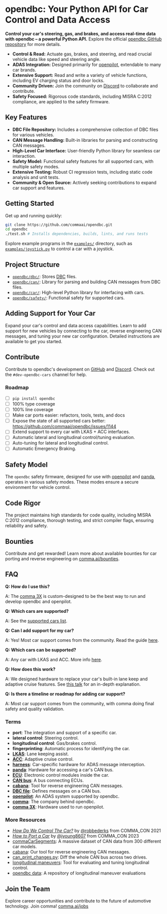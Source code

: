 # opendbc: Your Python API for Car Control and Data Access

**Control your car's steering, gas, and brakes, and access real-time data with opendbc – a powerful Python API.**  Explore the official [opendbc GitHub repository](https://github.com/commaai/opendbc) for more details.

*   **Control & Read:** Actuate gas, brakes, and steering, and read crucial vehicle data like speed and steering angle.
*   **ADAS Integration:** Designed primarily for [openpilot](https://github.com/commaai/openpilot), extendable to many car brands.
*   **Extensive Support:**  Read and write a variety of vehicle functions, including EV charging status and door locks.
*   **Community Driven:** Join the community on [Discord](https://discord.comma.ai) to collaborate and contribute.
*   **Safety Focused:** Rigorous code standards, including MISRA C:2012 compliance, are applied to the safety firmware.

## Key Features

*   **DBC File Repository:** Includes a comprehensive collection of DBC files for various vehicles.
*   **CAN Message Handling:** Built-in libraries for parsing and constructing CAN messages.
*   **High-Level Car Interface:** User-friendly Python library for seamless car interaction.
*   **Safety Model:** Functional safety features for all supported cars, with multiple safety modes.
*   **Extensive Testing:** Robust CI regression tests, including static code analysis and unit tests.
*   **Community & Open Source:** Actively seeking contributions to expand car support and features.

## Getting Started

Get up and running quickly:

```bash
git clone https://github.com/commaai/opendbc.git
cd opendbc
./test.sh # Installs dependencies, builds, lints, and runs tests
```

Explore example programs in the [`examples/`](examples/) directory, such as [`examples/joystick.py`](examples/joystick.py) to control a car with a joystick.

## Project Structure

*   [`opendbc/dbc/`](opendbc/dbc/): Stores [DBC](https://en.wikipedia.org/wiki/CAN_bus#DBC) files.
*   [`opendbc/can/`](opendbc/can/): Library for parsing and building CAN messages from DBC files.
*   [`opendbc/car/`](opendbc/car/): High-level Python library for interfacing with cars.
*   [`opendbc/safety/`](opendbc/safety/): Functional safety for supported cars.

## Adding Support for Your Car

Expand your car's control and data access capabilities. Learn to add support for new vehicles by connecting to the car, reverse engineering CAN messages, and tuning your new car configuration. Detailed instructions are available to get you started.

## Contribute

Contribute to opendbc's development on [GitHub](https://github.com/commaai/opendbc) and [Discord](https://discord.comma.ai). Check out the `#dev-opendbc-cars` channel for help.

### Roadmap

*   [ ]  `pip install opendbc`
*   [ ]  100% type coverage
*   [ ]  100% line coverage
*   [ ]  Make car ports easier: refactors, tools, tests, and docs
*   [ ]  Expose the state of all supported cars better: https://github.com/commaai/opendbc/issues/1144
*   [ ]  Extend support to every car with LKAS + ACC interfaces.
*   [ ]  Automatic lateral and longitudinal control/tuning evaluation.
*   [ ]  Auto-tuning for lateral and longitudinal control.
*   [ ]  Automatic Emergency Braking.

## Safety Model

The `opendbc` safety firmware, designed for use with [openpilot](https://github.com/commaai/openpilot) and [panda](https://comma.ai/shop/panda), operates in various safety modes. These modes ensure a secure environment for vehicle control.

## Code Rigor

The project maintains high standards for code quality, including MISRA C:2012 compliance, thorough testing, and strict compiler flags, ensuring reliability and safety.

## Bounties

Contribute and get rewarded! Learn more about available bounties for car porting and reverse engineering on [comma.ai/bounties](comma.ai/bounties).

## FAQ

**Q: How do I use this?**

A: The [comma 3X](https://comma.ai/shop/comma-3x) is custom-designed to be the best way to run and develop opendbc and openpilot.

**Q: Which cars are supported?**

A: See the [supported cars list](docs/CARS.md).

**Q: Can I add support for my car?**

A: Yes! Most car support comes from the community. Read the guide [here](https://github.com/commaai/opendbc/blob/docs/README.md#how-to-port-a-car).

**Q: Which cars can be supported?**

A: Any car with LKAS and ACC. More info [here](https://github.com/commaai/openpilot/blob/master/docs/CARS.md#dont-see-your-car-here).

**Q: How does this work?**

A: We designed hardware to replace your car's built-in lane keep and adaptive cruise features. See [this talk](https://www.youtube.com/watch?v=FL8CxUSfipM) for an in-depth explanation.

**Q: Is there a timeline or roadmap for adding car support?**

A: Most car support comes from the community, with comma doing final safety and quality validation.

### Terms

*   **port**: The integration and support of a specific car.
*   **lateral control**: Steering control.
*   **longitudinal control**: Gas/brakes control.
*   **fingerprinting**: Automatic process for identifying the car.
*   **[LKAS](https://en.wikipedia.org/wiki/Lane_departure_warning_system)**: Lane keeping assist.
*   **[ACC](https://en.wikipedia.org/wiki/Adaptive_cruise_control)**: Adaptive cruise control.
*   **[harness](https://comma.ai/shop/car-harness)**: Car-specific hardware for ADAS message interception.
*   **[panda](https://github.com/commaai/panda)**: Hardware for accessing a car's CAN bus.
*   **[ECU](https://en.wikipedia.org/wiki/Electronic_control_unit)**: Electronic control modules inside the car.
*   **[CAN bus](https://en.wikipedia.org/wiki/CAN_bus)**: A bus connecting ECUs.
*   **[cabana](https://github.com/commaai/openpilot/tree/master/tools/cabana#readme)**: Tool for reverse engineering CAN messages.
*   **[DBC file](https://en.wikipedia.org/wiki/CAN_bus#DBC)**: Defines messages on a CAN bus.
*   **[openpilot](https://github.com/commaai/openpilot)**: An ADAS system supported by opendbc.
*   **[comma](https://github.com/commaai)**: The company behind opendbc.
*   **[comma 3X](https://comma.ai/shop/comma-3x)**: Hardware used to run openpilot.

### More Resources

*   [*How Do We Control The Car?*](https://www.youtube.com/watch?v=nNU6ipme878&pp=ygUoY29tbWEgY29uIDIwMjEgaG93IGRvIHdlIGNvbnRyb2wgdGhlIGNhcg%3D%3D) by [@robbederks](https://github.com/robbederks) from COMMA_CON 2021
*   [*How to Port a Car*](https://www.youtube.com/watch?v=XxPS5TpTUnI&t=142s&pp=ygUPamFzb24gY29tbWEgY29u) by [@jyoung8607](https://github.com/jyoung8607) from COMMA_CON 2023
*   [commaCarSegments](https://huggingface.co/datasets/commaai/commaCarSegments): A massive dataset of CAN data from 300 different car models.
*   [cabana](https://github.com/commaai/openpilot/tree/master/tools/cabana#readme): Our tool for reverse engineering CAN messages.
*   [can_print_changes.py](https://github.com/commaai/openpilot/blob/master/selfdrive/debug/can_print_changes.py): Diff the whole CAN bus across two drives.
*   [longitudinal maneuvers](https://github.com/commaai/openpilot/tree/master/tools/longitudinal_maneuvers): Tool for evaluating and tuning longitudinal control.
*   [opendbc data](https://commaai.github.io/opendbc-data/): A repository of longitudinal maneuver evaluations

## Join the Team

Explore career opportunities and contribute to the future of automotive technology. Join comma! [comma.ai/jobs](https://comma.ai/jobs)